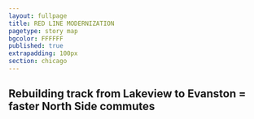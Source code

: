 ```yaml
---
layout: fullpage
title: RED LINE MODERNIZATION
pagetype: story map
bgcolor: FFFFFF
published: true
extrapadding: 100px
section: chicago
---
```


## Rebuilding track from Lakeview to Evanston = faster North Side commutes
